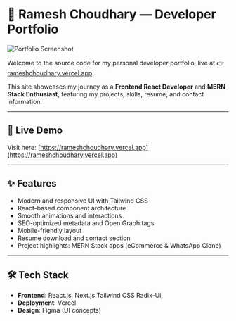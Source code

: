 # 💼 Ramesh Choudhary — Developer Portfolio

![Portfolio Screenshot](/screreshot.png)

Welcome to the source code for my personal developer portfolio, live at 👉 [rameshchoudhary.vercel.app](https://rameshchoudhary.vercel.app)

This site showcases my journey as a **Frontend React Developer** and **MERN Stack Enthusiast**, featuring my projects, skills, resume, and contact information.

---

## 🔗 Live Demo

Visit here: [https://rameshchoudhary.vercel.app](https://rameshchoudhary.vercel.app)

---

## ✨ Features

- Modern and responsive UI with Tailwind CSS
- React-based component architecture
- Smooth animations and interactions
- SEO-optimized metadata and Open Graph tags
- Mobile-friendly layout
- Resume download and contact section
- Project highlights: MERN Stack apps (eCommerce & WhatsApp Clone)

---

## 🛠 Tech Stack

- **Frontend**: React.js, Next.js Tailwind CSS Radix-Ui,
- **Deployment**: Vercel
- **Design**: Figma (UI concepts)
